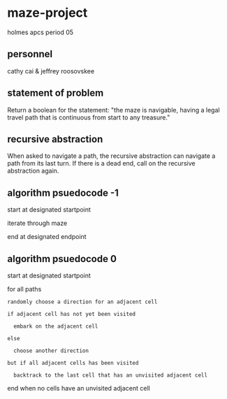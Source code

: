 # maze-project
holmes apcs period 05

## personnel

cathy cai & jeffrey roosovskee

## statement of problem

Return a boolean for the statement: "the maze is navigable, having a legal travel path that is continuous from start to any treasure."

## recursive abstraction

When asked to navigate a path, the recursive abstraction can navigate a path from its last turn. If there is a dead end, call on the recursive abstraction again.

## algorithm psuedocode -1

start at designated startpoint

  iterate through maze
  
end at designated endpoint


## algorithm psuedocode 0

start at designated startpoint

  for all paths
  
    randomly choose a direction for an adjacent cell
    
    if adjacent cell has not yet been visited
    
      embark on the adjacent cell
      
    else
    
      choose another direction
      
    but if all adjacent cells has been visited
    
      backtrack to the last cell that has an unvisited adjacent cell
      
end when no cells have an unvisited adjacent cell
